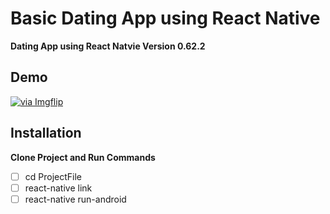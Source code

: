 # Basic Dating App using React Native

**Dating App using React Natvie Version 0.62.2**

## Demo

<a href="https://imgflip.com/gif/424n79"><img src="https://imgflip.com/embed/424n79" title="via Imgflip" ></a>

## Installation

**Clone Project and Run Commands**

- [ ] cd ProjectFile
- [ ] react-native link
- [ ] react-native run-android
